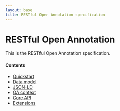 ```yaml
---
layout: base
title: RESTful Open Annotation specification
---
```


# RESTful Open Annotation

This is the RESTful Open Annotation specification.

#### Contents

* [Quickstart](quickstart.html)
* [Data model](data-model.html)
* [JSON-LD](json-ld.html)
* [OA context](context.html)
* [Core API](api-core.html)
* [Extensions](extensions.html)
<!-- * [Tools](tools.html) -->

